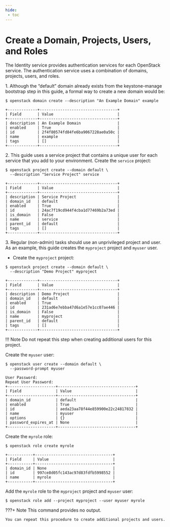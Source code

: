 ```yaml
---
hide:
 - toc
---
```


# **Create a Domain, Projects, Users, and Roles**

The Identity service provides authentication services for each OpenStack service. The authentication service uses a combination of domains, projects, users, and roles.

1\. Although the “default” domain already exists from the keystone-manage bootstrap step in this guide, a formal way to create a new domain would be:

```
$ openstack domain create --description "An Example Domain" example

+-------------+----------------------------------+
| Field       | Value                            |
+-------------+----------------------------------+
| description | An Example Domain                |
| enabled     | True                             |
| id          | 2f4f80574fd84fe6ba9067228ae0a50c |
| name        | example                          |
| tags        | []                               |
+-------------+----------------------------------+
```

2\. This guide uses a service project that contains a unique user for each service that you add to your environment. Create the `service` project:

```
$ openstack project create --domain default \
  --description "Service Project" service

+-------------+----------------------------------+
| Field       | Value                            |
+-------------+----------------------------------+
| description | Service Project                  |
| domain_id   | default                          |
| enabled     | True                             |
| id          | 24ac7f19cd944f4cba1d77469b2a73ed |
| is_domain   | False                            |
| name        | service                          |
| parent_id   | default                          |
| tags        | []                               |
+-------------+----------------------------------+
```

3\. Regular (non-admin) tasks should use an unprivileged project and user. As an example, this guide creates the `myproject` project and `myuser` user.

* Create the `myproject` project:

```
$ openstack project create --domain default \
  --description "Demo Project" myproject

+-------------+----------------------------------+
| Field       | Value                            |
+-------------+----------------------------------+
| description | Demo Project                     |
| domain_id   | default                          |
| enabled     | True                             |
| id          | 231ad6e7ebba47d6a1e57e1cc07ae446 |
| is_domain   | False                            |
| name        | myproject                        |
| parent_id   | default                          |
| tags        | []                               |
+-------------+----------------------------------+
```

!!! Note
	Do not repeat this step when creating additional users for this project.

Create the `myuser` user:

```
$ openstack user create --domain default \
  --password-prompt myuser

User Password:
Repeat User Password:
+---------------------+----------------------------------+
| Field               | Value                            |
+---------------------+----------------------------------+
| domain_id           | default                          |
| enabled             | True                             |
| id                  | aeda23aa78f44e859900e22c24817832 |
| name                | myuser                           |
| options             | {}                               |
| password_expires_at | None                             |
+---------------------+----------------------------------+
```

Create the `myrole` role:

```
$ openstack role create myrole

+-----------+----------------------------------+
| Field     | Value                            |
+-----------+----------------------------------+
| domain_id | None                             |
| id        | 997ce8d05fc143ac97d83fdfb5998552 |
| name      | myrole                           |
+-----------+----------------------------------+
```

Add the `myrole` role to the `myproject` project and `myuser` user:

```
$ openstack role add --project myproject --user myuser myrole
```

???+ Note
	This command provides no output.

	You can repeat this procedure to create additional projects and users.
